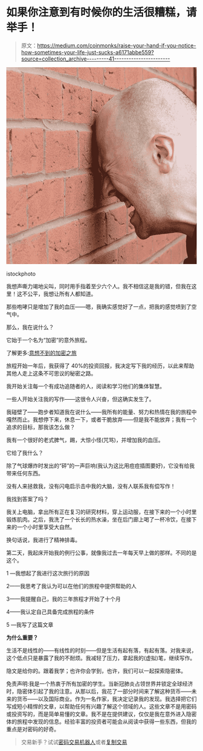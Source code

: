 # 如果你注意到有时候你的生活很糟糕，请举手！

> 原文：<https://medium.com/coinmonks/raise-your-hand-if-you-notice-how-sometimes-your-life-just-sucks-a6171abbe559?source=collection_archive---------41----------------------->

![](img/97495ede36c9570a9827759b21eab146.png)

istockphoto

我想声嘶力竭地尖叫，同时用手指着至少六个人。我不相信这是我的错，但我在这里！这不公平，我想让所有人都知道。

那些咆哮只是增加了我的血压——嗯，我确实感觉好了一点，把我的感觉喷到了空气中。

那么，我在说什么？

它始于一个名为“加密”的意外旅程。

了解更多:[意想不到的加密之旅](https://www.linkedin.com/pulse/unexpected-journey-crypto-ron-evans/)

旅程开始一年后，我获得了 40%的投资回报，我决定写下我的经历，以此来帮助其他人走上这条不可思议的秘密之路。

我开始关注每一个有成功追随者的人，阅读和学习他们的集体智慧。

一些人开始关注我的写作——这很令人兴奋，但这确实发生了。

我碰壁了——跑步者知道我在说什么——我所有的能量、努力和热情在我的旅程中嘎然而止。我想停下来，休息一下，或者干脆放弃——但是我不能放弃；我有一个追求的目标，那我该怎么做？

我有一个很好的老式脾气，踢，大惊小怪(咒骂)，并增加我的血压。

它给了我什么？

除了气球爆炸时发出的“砰”的一声巨响(我认为这比用痘痘插图要好)，它没有给我带来任何东西。

没有人来拯救我，没有闪电启示击中我的大脑，没有人联系我有偿写作！

我找到答案了吗？

我关上电脑，拿出所有正在复习的研究材料，穿上运动服，在接下来的一个小时里锻炼肌肉。之后，我洗了一个长长的热水澡，坐在后门廊上喝了一杯冷饮，在接下来的一个小时里享受大自然。

换句话说，我进行了精神排毒。

第二天，我起床开始我的例行公事，就像我过去一年每天早上做的那样。不同的是这个。

1 —我想起了我进行这次旅行的原因

2——我思考了我认为可以在他们的旅程中提供帮助的人

3——我提醒自己，我的三年旅程才开始了十个月

4——我认定自己具备完成旅程的条件

5 —我写了这篇文章

**为什么重要？**

生活不是线性的——有线性的时刻——但是生活有起有落，有起有落。对我来说，这个低点只是暴露了我的不耐烦。我减轻了压力，拿起我的(虚拟)笔，继续写作。

隐文是给你的。跟着我学；也许你会学到，也许，我们可以一起探索隐密体。

免责声明:我是一个热衷于所有加密的学生。当新冠肺炎占领世界并锁定全球经济时，隐密体引起了我的注意。从那以后，我花了一部分时间来了解这种货币——未来的货币——以及国际商业。作为一名作家，我决定记录我的发现。我选择把它们写成短小精悍的文章，以帮助任何有兴趣了解这个领域的人。这些文章不是用密码或投资写的，而是简单易懂的文章。我不是在提供建议，仅仅是我在意外进入隐密体的旅程中发现的信息。经验丰富的投资者可能会从阅读中获得一些东西，但我的重点是对密码的好奇。

> 交易新手？试试[密码交易机器人](/coinmonks/crypto-trading-bot-c2ffce8acb2a)或者[复制交易](/coinmonks/top-10-crypto-copy-trading-platforms-for-beginners-d0c37c7d698c)